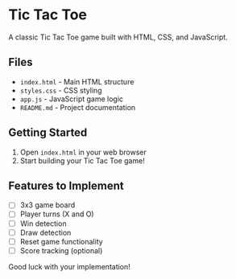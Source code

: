 # Tic Tac Toe

A classic Tic Tac Toe game built with HTML, CSS, and JavaScript.

## Files

- `index.html` - Main HTML structure
- `styles.css` - CSS styling
- `app.js` - JavaScript game logic
- `README.md` - Project documentation

## Getting Started

1. Open `index.html` in your web browser
2. Start building your Tic Tac Toe game!

## Features to Implement

- [ ] 3x3 game board
- [ ] Player turns (X and O)
- [ ] Win detection
- [ ] Draw detection
- [ ] Reset game functionality
- [ ] Score tracking (optional)

Good luck with your implementation!
